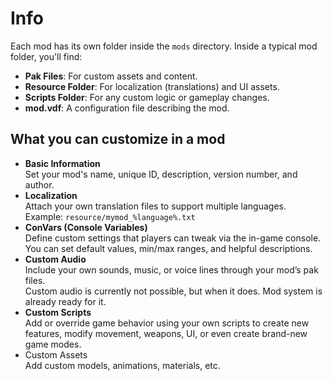 # Info

Each mod has its own folder inside the `mods` directory. Inside a typical mod folder, you'll find:

* **Pak Files**: For custom assets and content.
* **Resource Folder**: For localization (translations) and UI assets.
* **Scripts Folder**: For any custom logic or gameplay changes.
* **mod.vdf**: A configuration file describing the mod.

## What you can customize in a mod

* **Basic Information**\
  Set your mod's name, unique ID, description, version number, and author.
* **Localization**\
  Attach your own translation files to support multiple languages.\
  Example: `resource/mymod_%language%.txt`
* **ConVars (Console Variables)**\
  Define custom settings that players can tweak via the in-game console.\
  You can set default values, min/max ranges, and helpful descriptions.
* **Custom Audio**\
  Include your own sounds, music, or voice lines through your mod’s pak files.\
  Custom audio is currently not possible, but when it does. Mod system is already ready for it.
* **Custom Scripts**\
  Add or override game behavior using your own scripts to create new features, modify movement, weapons, UI, or even create brand-new game modes.
* Custom Assets\
  Add custom models, animations, materials, etc.
